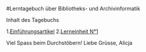 #Lerntagebuch über Bibliotheks- und Archivinformatik

Inhalt des Tagebuchs

1.<a href="">Einführungsartikel</a>
2.<a href="">Lerneinheit N°1</a> 

Viel Spass beim Durchstöbern!
Liebe Grüsse, Alicja
